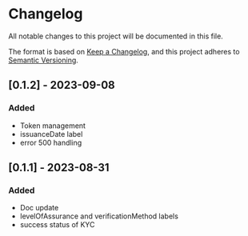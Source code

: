 # Changelog
All notable changes to this project will be documented in this file.

The format is based on [Keep a Changelog](https://keepachangelog.com/en/1.0.0/),
and this project adheres to [Semantic Versioning](https://semver.org/spec/v2.0.0.html).

## [0.1.2] - 2023-09-08

### Added
- Token management
- issuanceDate label
- error 500 handling

## [0.1.1] - 2023-08-31

### Added
- Doc update
- levelOfAssurance and verificationMethod labels
- success status of KYC